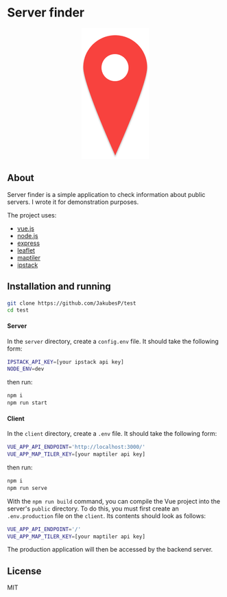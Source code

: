 # Server finder 

<p align="center">
  <img src="https://github.com/JakubesP/server-finder-app/blob/main/logo.png?raw=true">
  
</p>

## About

Server finder is a simple application to check information about public servers. I wrote it for demonstration purposes. 

The project uses:
- [vue.js] 
- [node.js]
- [express]
- [leaflet]
- [maptiler]
- [ipstack]

## Installation and running

```sh
git clone https://github.com/JakubesP/test
cd test
```
#### Server
In the `server` directory, create a `config.env` file. It should take the following form:
```sh
IPSTACK_API_KEY=[your ipstack api key]
NODE_ENV=dev
```
then run:
```sh
npm i
npm run start
```

#### Client
In the `client` directory, create a `.env` file. It should take the following form:
```sh
VUE_APP_API_ENDPOINT='http://localhost:3000/'
VUE_APP_MAP_TILER_KEY=[your maptiler api key]
```
then run:
```sh
npm i
npm run serve
```

With the `npm run build` command, you can compile the Vue project into the server's `public` directory. To do this, you must first create an `.env.production` file on the `client`. Its contents should look as follows:
```sh
VUE_APP_API_ENDPOINT='/'
VUE_APP_MAP_TILER_KEY=[your maptiler api key]
```
The production application will then be accessed by the backend server.

## License

MIT



  [vue.js]: https://vuejs.org/
  [node.js]: <http://nodejs.org>
  [express]: <http://expressjs.com>
  [leaflet]: https://leafletjs.com/
  [maptiler]: https://www.maptiler.com/
  [ipstack]: https://ipstack.com/

